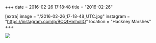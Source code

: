 +++
date = 2016-02-26 17:18:48
title = "2016-02-26"

[extra]
image = "/2016-02-26_17-18-48_UTC.jpg"
instagram = "https://instagram.com/p/BCQfHmhoIIO"
location = "Hackney Marshes"
+++

<img src="/2016-02-26_17-18-48_UTC.jpg" />
